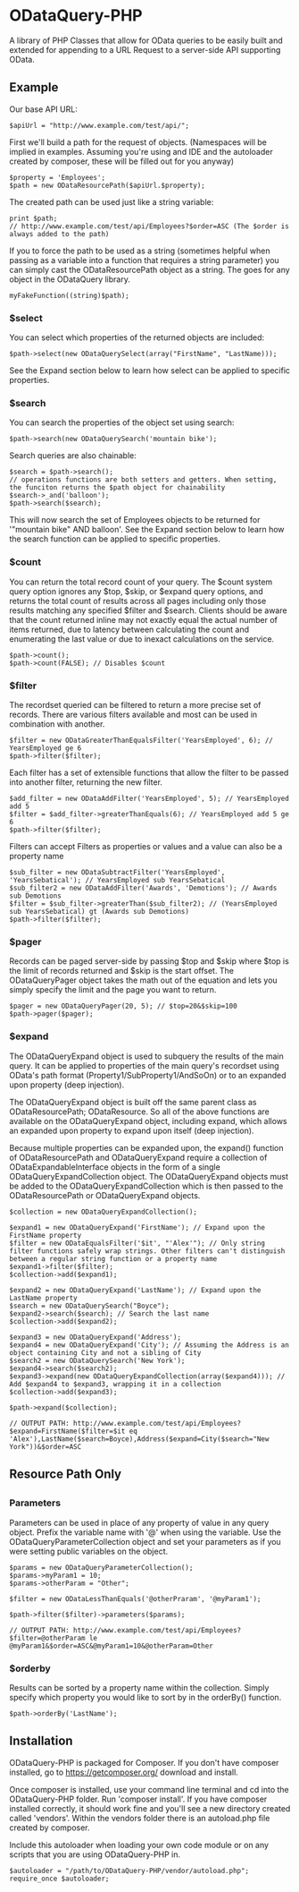 ODataQuery-PHP
==============

A library of PHP Classes that allow for OData queries to be easily built and extended for appending to a URL Request to a server-side API supporting OData.

<h2>Example</h2>

Our base API URL:
```
$apiUrl = "http://www.example.com/test/api/";
```
First we'll build a path for the request of objects.
(Namespaces will be implied in examples. Assuming you're using and IDE and the autoloader created by composer, these will be filled out for you anyway)
```
$property = 'Employees';
$path = new ODataResourcePath($apiUrl.$property);
```
The created path can be used just like a string variable:
```
print $path;
// http://www.example.com/test/api/Employees?$order=ASC (The $order is always added to the path)
```
If you to force the path to be used as a string (sometimes helpful when passing as a variable into a function that requires a string parameter) you can simply cast the ODataResourcePath object as a string. The goes for any object in the ODataQuery library.
```
myFakeFunction((string)$path);
```
<h3>$select</h3>

You can select which properties of the returned objects are included:
```
$path->select(new ODataQuerySelect(array("FirstName", "LastName)));
```
See the Expand section below to learn how select can be applied to specific properties.

<h3>$search</h3>

You can search the properties of the object set using search:
```
$path->search(new ODataQuerySearch('mountain bike');
```
Search queries are also chainable:
```
$search = $path->search(); 
// operations functions are both setters and getters. When setting, the funciton returns the $path object for chainability
$search->_and('balloon');
$path->search($search);
```
This will now search the set of Employees objects to be returned for '"mountain bike" AND balloon'. See the Expand section below to learn how the search function can be applied to specific properties.

<h3>$count</h3>

You can return the total record count of your query. The $count system query option ignores any $top, $skip, or $expand query options, and returns the total count of results across all pages including only those results matching any specified $filter and $search. Clients should be aware that the count returned inline may not exactly equal the actual number of items returned, due to latency between calculating the count and enumerating the last value or due to inexact calculations on the service.
```
$path->count();
$path->count(FALSE); // Disables $count
```
<h3>$filter</h3>

The recordset queried can be filtered to return a more precise set of records. There are various filters available and most can be used in combination with another. 
```
$filter = new ODataGreaterThanEqualsFilter('YearsEmployed', 6); // YearsEmployed ge 6
$path->filter($filter);
```
Each filter has a set of extensible functions that allow the filter to be passed into another filter, returning the new filter.
```
$add_filter = new ODataAddFilter('YearsEmployed', 5); // YearsEmployed add 5
$filter = $add_filter->greaterThanEquals(6); // YearsEmployed add 5 ge 6
$path->filter($filter);
```
Filters can accept Filters as properties or values and a value can also be a property name
```
$sub_filter = new ODataSubtractFilter('YearsEmployed', 'YearsSebatical'); // YearsEmployed sub YearsSebatical
$sub_filter2 = new ODataAddFilter('Awards', 'Demotions'); // Awards sub Demotions
$filter = $sub_filter->greaterThan($sub_filter2); // (YearsEmployed sub YearsSebatical) gt (Awards sub Demotions)
$path->filter($filter);
```
<h3>$pager</h3>

Records can be paged server-side by passing $top and $skip where $top is the limit of records returned and $skip is the start offset. The ODataQueryPager object takes the math out of the equation and lets you simply specify the limit and the page you want to return.
```
$pager = new ODataQueryPager(20, 5); // $top=20&$skip=100
$path->pager($pager);
```
<h3>$expand</h3>

The ODataQueryExpand object is used to subquery the results of the main query. It can be applied to properties of the main query's recordset using OData's path format (Property1/SubProperty1/AndSoOn) or to an expanded upon property (deep injection).

The ODataQueryExpand object is built off the same parent class as ODataResourcePath; ODataResource. So all of the above functions are available on the ODataQueryExpand object, including expand, which allows an expanded upon property to expand upon itself (deep injection).

Because multiple properties can be expanded upon, the expand() function of ODataResourcePath and ODataQueryExpand require a collection of ODataExpandableInterface objects in the form of a single ODataQueryExpandCollection object. The ODataQueryExpand objects must be added to the ODataQueryExpandCollection which is then passed to the ODataResourcePath or ODataQueryExpand objects.
```
$collection = new ODataQueryExpandCollection();

$expand1 = new ODataQueryExpand('FirstName'); // Expand upon the FirstName property
$filter = new ODataEqualsFilter('$it', "'Alex'"); // Only string filter functions safely wrap strings. Other filters can't distinguish between a regular string function or a property name
$expand1->filter($filter);
$collection->add($expand1);

$expand2 = new ODataQueryExpand('LastName'); // Expand upon the LastName property
$search = new ODataQuerySearch("Boyce");
$expand2->search($search); // Search the last name
$collection->add($expand2);

$expand3 = new ODataQueryExpand('Address');
$expand4 = new ODataQueryExpand('City'); // Assuming the Address is an object containing City and not a sibling of City
$search2 = new ODataQuerySearch('New York');
$expand4->search($search2);
$expand3->expand(new ODataQueryExpandCollection(array($expand4))); // Add $expand4 to $expand3, wrapping it in a collection
$collection->add($expand3);

$path->expand($collection);

// OUTPUT PATH: http://www.example.com/test/api/Employees?$expand=FirstName($filter=$it eq 'Alex'),LastName($search=Boyce),Address($expand=City($search="New York"))&$order=ASC
```

<h2>Resource Path Only<h2>

<h3>Parameters</h3>

Parameters can be used in place of any property of value in any query object. Prefix the variable name with '@' when using the variable. Use the ODataQueryParameterCollection object and set your parameters as if you were setting public variables on the object.

```
$params = new ODataQueryParameterCollection();
$params->myParam1 = 10;
$params->otherParam = "Other";

$filter = new ODataLessThanEquals('@otherPraram', '@myParam1');

$path->filter($filter)->parameters($params);

// OUTPUT PATH: http://www.example.com/test/api/Employees?$filter=@otherParam le @myParam1&$order=ASC&@myParam1=10&@otherParam=Other
```

<h3>$orderby</h3>

Results can be sorted by a property name within the collection. Simply specify which property you would like to sort by in the orderBy() function.

```
$path->orderBy('LastName');
```

<h2>Installation</h2>

ODataQuery-PHP is packaged for Composer. If you don't have composer installed, go to https://getcomposer.org/ download and install.

Once composer is installed, use your command line terminal and cd into the ODataQuery-PHP folder. Run 'composer install'. If you have composer installed correctly, it should work fine and you'll see a new directory created called 'vendors'. Within the vendors folder there is an autoload.php file created by composer.

Include this autoloader when loading your own code module or on any scripts that you are using ODataQuery-PHP in.
```
$autoloader = "/path/to/ODataQuery-PHP/vendor/autoload.php";
require_once $autoloader;
```
